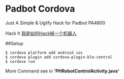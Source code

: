 Padbot Cordova
===

Just A Simple & Uglify Hack for Padbot PA4800

Hack It [我是如何Hack掉一个机器人](https://www.phodal.com/blog/how-to-hack-a-robot/)

##Setup

    $ cordova platform add android ios
    $ cordova plugin add cordova-plugin-ble-central
    $ cordova run

More Command see in **'PHRobotControlActivity.java'**
